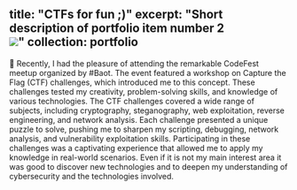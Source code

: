 
title: "CTFs for fun ;)"
excerpt: "Short description of portfolio item number 2 <br/><img src='/images/500x300.png'>"
collection: portfolio
---

🌟 Recently, I had the pleasure of attending the remarkable CodeFest meetup organized by #Baot. The event featured a workshop on Capture the Flag (CTF) challenges, which introduced me to this concept. These challenges tested my creativity, problem-solving skills, and knowledge of various technologies.
The CTF challenges covered a wide range of subjects, including cryptography, steganography, web exploitation, reverse engineering, and network analysis. Each challenge presented a unique puzzle to solve, pushing me to sharpen my scripting, debugging, network analysis, and vulnerability exploitation skills.
Participating in these challenges was a captivating experience that allowed me to apply my knowledge in real-world scenarios. Even if it is not my main interest area it was good to discover new technologies and to deepen my understanding of cybersecurity and the technologies involved.
